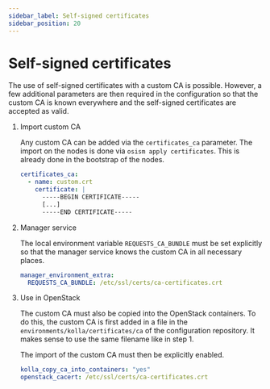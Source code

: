 ```yaml
---
sidebar_label: Self-signed certificates
sidebar_position: 20
---
```


# Self-signed certificates

The use of self-signed certificates with a custom CA is possible. However, a few
additional parameters are then required in the configuration so that the custom CA
is known everywhere and the self-signed certificates are accepted as valid.

1. Import custom CA

   Any custom CA can be added via the `certificates_ca` parameter.
   The import on the nodes is done via `osism apply certificates`.
   This is already done in the bootstrap of the nodes.

   ```yaml title="environments/configuration.yml"
   certificates_ca:
     - name: custom.crt
       certificate: |
         -----BEGIN CERTIFICATE-----
         [...]
         -----END CERTIFICATE-----
   ```

2. Manager service

   The local environment variable `REQUESTS_CA_BUNDLE` must be set explicitly so that
   the manager service knows the custom CA in all necessary places.

   ```yaml title="environments/manager/configuration.yml"
   manager_environment_extra:
     REQUESTS_CA_BUNDLE: /etc/ssl/certs/ca-certificates.crt
   ```

3. Use in OpenStack

   The custom CA must also be copied into the OpenStack containers. To do this, the custom
   CA is first added in a file in the `environments/kolla/certificates/ca` of the configuration
   repository.  It makes sense to use the same filename like in step 1.

   The import of the custom CA must then be explicitly enabled.

   ```yaml title="environments/kolla/configuration.yml"
   kolla_copy_ca_into_containers: "yes"
   openstack_cacert: /etc/ssl/certs/ca-certificates.crt
   ```
